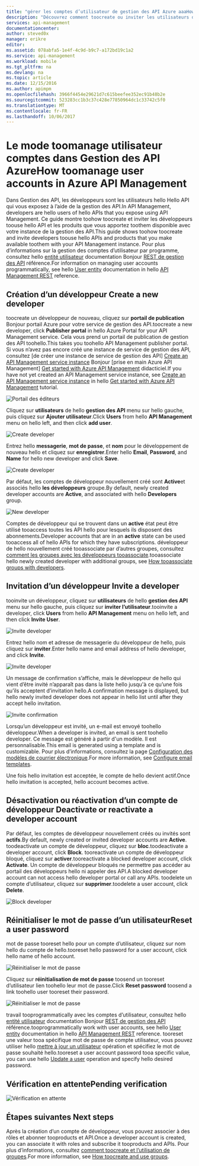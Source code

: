 ```yaml
---
title: "gérer les comptes d’utilisateur de gestion des API Azure aaaHow | Documents Microsoft"
description: "Découvrez comment toocreate ou inviter les utilisateurs dans la gestion des API Azure"
services: api-management
documentationcenter: 
author: steved0x
manager: erikre
editor: 
ms.assetid: 078abfa5-1e4f-4c9d-b9c7-a172bd19c1a2
ms.service: api-management
ms.workload: mobile
ms.tgt_pltfrm: na
ms.devlang: na
ms.topic: article
ms.date: 12/15/2016
ms.author: apimpm
ms.openlocfilehash: 3966f4454e29621d7c615beefee352ec91b48b2e
ms.sourcegitcommit: 523283cc1b3c37c428e77850964dc1c33742c5f0
ms.translationtype: MT
ms.contentlocale: fr-FR
ms.lasthandoff: 10/06/2017
---
```

# <a name="how-toomanage-user-accounts-in-azure-api-management"></a><span data-ttu-id="d3236-103">Le mode toomanage utilisateur comptes dans Gestion des API Azure</span><span class="sxs-lookup"><span data-stu-id="d3236-103">How toomanage user accounts in Azure API Management</span></span>
<span data-ttu-id="d3236-104">Dans Gestion des API, les développeurs sont les utilisateurs hello Hello API qui vous exposez à l’aide de la gestion des API.</span><span class="sxs-lookup"><span data-stu-id="d3236-104">In API Management, developers are hello users of hello APIs that you expose using API Management.</span></span> <span data-ttu-id="d3236-105">Ce guide montre toohow toocreate et inviter les développeurs toouse hello API et les produits que vous apportez toothem disponible avec votre instance de la gestion des API.</span><span class="sxs-lookup"><span data-stu-id="d3236-105">This guide shows toohow toocreate and invite developers toouse hello APIs and products that you make available toothem with your API Management instance.</span></span> <span data-ttu-id="d3236-106">Pour plus d’informations sur la gestion des comptes d’utilisateur par programme, consultez hello [entité utilisateur](https://msdn.microsoft.com/library/azure/dn776330.aspx) documentation Bonjour [REST de gestion des API](https://msdn.microsoft.com/library/azure/dn776326.aspx) référence.</span><span class="sxs-lookup"><span data-stu-id="d3236-106">For information on managing user accounts programmatically, see hello [User entity](https://msdn.microsoft.com/library/azure/dn776330.aspx) documentation in hello [API Management REST](https://msdn.microsoft.com/library/azure/dn776326.aspx) reference.</span></span>

## <span data-ttu-id="d3236-107"><a name="create-developer"></a>Création d’un développeur</span><span class="sxs-lookup"><span data-stu-id="d3236-107"><a name="create-developer"> </a>Create a new developer</span></span>
<span data-ttu-id="d3236-108">toocreate un développeur de nouveau, cliquez sur **portail de publication** Bonjour portail Azure pour votre service de gestion des API.</span><span class="sxs-lookup"><span data-stu-id="d3236-108">toocreate a new developer, click **Publisher portal** in hello Azure Portal for your API Management service.</span></span> <span data-ttu-id="d3236-109">Cela vous prend un portail de publication de gestion des API toohello.</span><span class="sxs-lookup"><span data-stu-id="d3236-109">This takes you toohello API Management publisher portal.</span></span> <span data-ttu-id="d3236-110">Si vous n’avez pas encore créé une instance de service de gestion des API, consultez [de créer une instance de service de gestion des API] [ Create an API Management service instance] Bonjour [prise en main Azure API Management] [ Get started with Azure API Management] didacticiel.</span><span class="sxs-lookup"><span data-stu-id="d3236-110">If you have not yet created an API Management service instance, see [Create an API Management service instance][Create an API Management service instance] in hello [Get started with Azure API Management][Get started with Azure API Management] tutorial.</span></span>

![Portail des éditeurs][api-management-management-console]

<span data-ttu-id="d3236-112">Cliquez sur **utilisateurs** de hello **gestion des API** menu sur hello gauche, puis cliquez sur **Ajouter utilisateur**.</span><span class="sxs-lookup"><span data-stu-id="d3236-112">Click **Users** from hello **API Management** menu on hello left, and then click **add user**.</span></span>

![Create developer][api-management-create-developer]

<span data-ttu-id="d3236-114">Entrez hello **messagerie**, **mot de passe**, et **nom** pour le développement de nouveau hello et cliquez sur **enregistrer**.</span><span class="sxs-lookup"><span data-stu-id="d3236-114">Enter hello **Email**, **Password**, and **Name** for hello new developer and click **Save**.</span></span>

![Create developer][api-management-add-new-user]

<span data-ttu-id="d3236-116">Par défaut, les comptes de développeur nouvellement créé sont **Active**et associés hello **les développeurs** groupe.</span><span class="sxs-lookup"><span data-stu-id="d3236-116">By default, newly created developer accounts are **Active**, and associated with hello **Developers** group.</span></span>

![New developer][api-management-new-developer]

<span data-ttu-id="d3236-118">Comptes de développeur qui se trouvent dans un **active** état peut être utilisé tooaccess toutes les API hello pour lesquels ils disposent des abonnements.</span><span class="sxs-lookup"><span data-stu-id="d3236-118">Developer accounts that are in an **active** state can be used tooaccess all of hello APIs for which they have subscriptions.</span></span> <span data-ttu-id="d3236-119">développeur de hello nouvellement créé tooassociate par d’autres groupes, consultez [comment les groupes avec les développeurs tooassociate][How tooassociate groups with developers].</span><span class="sxs-lookup"><span data-stu-id="d3236-119">tooassociate hello newly created developer with additional groups, see [How tooassociate groups with developers][How tooassociate groups with developers].</span></span>

## <span data-ttu-id="d3236-120"><a name="invite-developer"></a>Invitation d’un développeur</span><span class="sxs-lookup"><span data-stu-id="d3236-120"><a name="invite-developer"> </a>Invite a developer</span></span>
<span data-ttu-id="d3236-121">tooinvite un développeur, cliquez sur **utilisateurs** de hello **gestion des API** menu sur hello gauche, puis cliquez sur **inviter l’utilisateur**.</span><span class="sxs-lookup"><span data-stu-id="d3236-121">tooinvite a developer, click **Users** from hello **API Management** menu on hello left, and then click **Invite User**.</span></span>

![Invite developer][api-management-invite-developer]

<span data-ttu-id="d3236-123">Entrez hello nom et adresse de messagerie du développeur de hello, puis cliquez sur **inviter**.</span><span class="sxs-lookup"><span data-stu-id="d3236-123">Enter hello name and email address of hello developer, and click **Invite**.</span></span>

![Invite developer][api-management-invite-developer-window]

<span data-ttu-id="d3236-125">Un message de confirmation s’affiche, mais le développeur de hello qui vient d’être invité n’apparaît pas dans la liste hello jusqu'à ce qu’une fois qu’ils acceptent d’invitation hello.</span><span class="sxs-lookup"><span data-stu-id="d3236-125">A confirmation message is displayed, but hello newly invited developer does not appear in hello list until after they accept hello invitation.</span></span> 

![Invite confirmation][api-management-invite-developer-confirmation]

<span data-ttu-id="d3236-127">Lorsqu’un développeur est invité, un e-mail est envoyé toohello développeur.</span><span class="sxs-lookup"><span data-stu-id="d3236-127">When a developer is invited, an email is sent toohello developer.</span></span> <span data-ttu-id="d3236-128">Ce message est généré à partir d'un modèle. Il est personnalisable.</span><span class="sxs-lookup"><span data-stu-id="d3236-128">This email is generated using a template and is customizable.</span></span> <span data-ttu-id="d3236-129">Pour plus d’informations, consultez la page [Configuration des modèles de courrier électronique][Configure email templates].</span><span class="sxs-lookup"><span data-stu-id="d3236-129">For more information, see [Configure email templates][Configure email templates].</span></span>

<span data-ttu-id="d3236-130">Une fois hello invitation est acceptée, le compte de hello devient actif.</span><span class="sxs-lookup"><span data-stu-id="d3236-130">Once hello invitation is accepted, hello account becomes active.</span></span>

## <span data-ttu-id="d3236-131"><a name="block-developer"></a> Désactivation ou réactivation d’un compte de développeur</span><span class="sxs-lookup"><span data-stu-id="d3236-131"><a name="block-developer"> </a> Deactivate or reactivate a developer account</span></span>
<span data-ttu-id="d3236-132">Par défaut, les comptes de développeur nouvellement créés ou invités sont **actifs**.</span><span class="sxs-lookup"><span data-stu-id="d3236-132">By default, newly created or invited developer accounts are **Active**.</span></span> <span data-ttu-id="d3236-133">toodeactivate un compte de développeur, cliquez sur **bloc**.</span><span class="sxs-lookup"><span data-stu-id="d3236-133">toodeactivate a developer account, click **Block**.</span></span> <span data-ttu-id="d3236-134">tooreactivate un compte de développeur bloqué, cliquez sur **activer**.</span><span class="sxs-lookup"><span data-stu-id="d3236-134">tooreactivate a blocked developer account, click **Activate**.</span></span> <span data-ttu-id="d3236-135">Un compte de développeur bloqués ne permettre pas accéder au portail des développeurs hello ni appeler des API.</span><span class="sxs-lookup"><span data-stu-id="d3236-135">A blocked developer account can not access hello developer portal or call any APIs.</span></span> <span data-ttu-id="d3236-136">toodelete un compte d’utilisateur, cliquez sur **supprimer**.</span><span class="sxs-lookup"><span data-stu-id="d3236-136">toodelete a user account, click **Delete**.</span></span>

![Block developer][api-management-new-developer]

## <a name="reset-a-user-password"></a><span data-ttu-id="d3236-138">Réinitialiser le mot de passe d’un utilisateur</span><span class="sxs-lookup"><span data-stu-id="d3236-138">Reset a user password</span></span>
<span data-ttu-id="d3236-139">mot de passe tooreset hello pour un compte d’utilisateur, cliquez sur nom hello du compte de hello.</span><span class="sxs-lookup"><span data-stu-id="d3236-139">tooreset hello password for a user account, click hello name of hello account.</span></span>

![Réinitialiser le mot de passe][api-management-view-developer]

<span data-ttu-id="d3236-141">Cliquez sur **réinitialisation de mot de passe** toosend un tooreset d’utilisateur lien toohello leur mot de passe.</span><span class="sxs-lookup"><span data-stu-id="d3236-141">Click **Reset password** toosend a link toohello user tooreset their password.</span></span>

![Réinitialiser le mot de passe][api-management-reset-password]

<span data-ttu-id="d3236-143">travail tooprogrammatically avec les comptes d’utilisateur, consultez hello [entité utilisateur](https://msdn.microsoft.com/library/azure/dn776330.aspx) documentation Bonjour [REST de gestion des API](https://msdn.microsoft.com/library/azure/dn776326.aspx) référence.</span><span class="sxs-lookup"><span data-stu-id="d3236-143">tooprogrammatically work with user accounts, see hello [User entity](https://msdn.microsoft.com/library/azure/dn776330.aspx) documentation in hello [API Management REST](https://msdn.microsoft.com/library/azure/dn776326.aspx) reference.</span></span> <span data-ttu-id="d3236-144">tooreset une valeur tooa spécifique mot de passe de compte utilisateur, vous pouvez utiliser hello [mettre à jour un utilisateur](https://msdn.microsoft.com/library/azure/dn776330.aspx#UpdateUser) opération et spécifiez le mot de passe souhaité hello.</span><span class="sxs-lookup"><span data-stu-id="d3236-144">tooreset a user account password tooa specific value, you can use hello [Update a user](https://msdn.microsoft.com/library/azure/dn776330.aspx#UpdateUser) operation and specify hello desired password.</span></span>

## <a name="pending-verification"></a><span data-ttu-id="d3236-145">Vérification en attente</span><span class="sxs-lookup"><span data-stu-id="d3236-145">Pending verification</span></span>
![Vérification en attente][api-management-pending-verification]

## <span data-ttu-id="d3236-147"><a name="next-steps"></a>Étapes suivantes</span><span class="sxs-lookup"><span data-stu-id="d3236-147"><a name="next-steps"> </a>Next steps</span></span>
<span data-ttu-id="d3236-148">Après la création d’un compte de développeur, vous pouvez associer à des rôles et abonner tooproducts et API.</span><span class="sxs-lookup"><span data-stu-id="d3236-148">Once a developer account is created, you can associate it with roles and subscribe it tooproducts and APIs.</span></span> <span data-ttu-id="d3236-149">Pour plus d’informations, consultez [comment toocreate et l’utilisation de groupes][How toocreate and use groups].</span><span class="sxs-lookup"><span data-stu-id="d3236-149">For more information, see [How toocreate and use groups][How toocreate and use groups].</span></span>

[api-management-management-console]: ./media/api-management-howto-create-or-invite-developers/api-management-management-console.png
[api-management-add-new-user]: ./media/api-management-howto-create-or-invite-developers/api-management-add-new-user.png
[api-management-create-developer]: ./media/api-management-howto-create-or-invite-developers/api-management-create-developer.png
[api-management-invite-developer]: ./media/api-management-howto-create-or-invite-developers/api-management-invite-developer.png
[api-management-new-developer]: ./media/api-management-howto-create-or-invite-developers/api-management-new-developer.png
[api-management-invite-developer-window]: ./media/api-management-howto-create-or-invite-developers/api-management-invite-developer-window.png
[api-management-invite-developer-confirmation]: ./media/api-management-howto-create-or-invite-developers/api-management-invite-developer-confirmation.png
[api-management-pending-verification]: ./media/api-management-howto-create-or-invite-developers/api-management-pending-verification.png
[api-management-view-developer]: ./media/api-management-howto-create-or-invite-developers/api-management-view-developer.png
[api-management-reset-password]: ./media/api-management-howto-create-or-invite-developers/api-management-reset-password.png


[Create a new developer]: #create-developer
[Invite a developer]: #invite-developer
[Deactivate or reactivate a developer account]: #block-developer
[Next steps]: #next-steps
[How toocreate and use groups]: api-management-howto-create-groups.md
[How tooassociate groups with developers]: api-management-howto-create-groups.md#associate-group-developer

[Get started with Azure API Management]: api-management-get-started.md
[Create an API Management service instance]: api-management-get-started.md#create-service-instance
[Configure email templates]: api-management-howto-configure-notifications.md#email-templates
